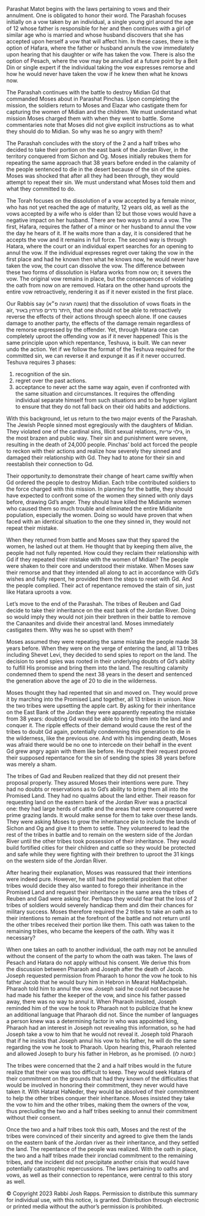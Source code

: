 Parashat Matot begins with the laws pertaining to vows and their annulment. One is obligated to honor their word. The Parashah focuses initially on a vow taken by an individual, a single young girl around the age of 12 whose father is responsible for her and then continues with a girl of similar age who is married and whose husband discovers that she has accepted upon herself a vow that will affect him. In these cases, there is the option of Hafara, where the father or husband annuls the vow immediately upon hearing that his daughter or wife has taken the vow.  There is also the option of Pesach, where the vow may be annulled at a future point by a Beit Din or single expert if the individual taking the vow expresses remorse and how he would never have taken the vow if he knew then what he knows now. 

The Parashah continues with the battle to destroy Midian Gd that commanded Moses about in Parashat Pinchas. Upon completing the mission, the soldiers return to Moses and Elazar who castigate them for capturing the women of Midian and the children. We must understand what mission Moses charged them with when they went to battle. Some commentaries note that Moses did not give explicit instructions as to what they should do to Midian. So why was he so angry with them?

The Parashah concludes with the story of the 2 and a half tribes who decided to take their portion on the east bank of the Jordan River, in the territory conquered from Sichon and Og. Moses initially rebukes them for repeating the same approach that 38 years before ended in the calamity of the people sentenced to die in the desert because of the sin of the spies. Moses was shocked that after all they had been through, they would attempt to repeat their sin. We must understand what Moses told them and what they committed to do.

The Torah focuses on the dissolution of a vow accepted by a female minor, who has not yet reached the age of maturity, 12 years old, as well as the vows accepted by a wife who is older than 12 but those vows would have a negative impact on her husband.  There are two ways to annul a vow. The first, Hafara, requires the father of a minor or her husband to annul the vow the day he hears of it. If he waits more than a day, it is considered that he accepts the vow and it remains in full force. The second way is through Hatara, where the court or an individual expert searches for an opening to annul the vow. If the individual expresses regret over taking the vow in the first place and had he known then what he knows now, he would never have taken the vow, the court can dissolve the vow. The difference between these two forms of dissolution is Hafara works from now on; it severs the vow. The original vow remains in place, but the consequences of violating the oath from now on are removed. Hatara on the other hand uproots the entire vow retroactively, rendering it as if it never existed in the first place. 

Our Rabbis say (משנה חגיגה פ״א)  that the dissolution of vows floats in the air, היתר נדרים פורחין באויר, that one should not be able to retroactively reverse the effects of their actions through speech alone. If one causes damage to another party, the effects of the damage remain regardless of the remorse expressed by the offender. Yet, through Hatara one can completely uproot the offending vow as if it never happened! This is the same principle upon which repentance, Teshuva, is built. We can never undo the action. Yet if we follow the format of the Teshuva required for the committed sin, we can reverse it and expunge it as if it never occurred. Teshuva requires 3 phases:

1) recognition of the sin.
2) regret over the past actions.
3) acceptance to never act the same way again, even if confronted with the same situation and circumstances. It requires the offending individual separate himself from such situations and to be hyper vigilant to ensure that they do not fall back on their old habits and addictions. 

With this background, let us return to the two major events of the Parashah. The Jewish People sinned most egregiously with the daughters of Midian. They violated one of the cardinal sins, Illicit sexual relations, גילוי עריות, in the most brazen and public way. Their sin and punishment were severe, resulting in the death of 24,000 people. Pinchas’ bold act forced the people to reckon with their actions and realize how severely they sinned and damaged their relationship with Gd. They had to atone for their sin and reestablish their connection to Gd. 

Their opportunity.to demonstrate their change of heart came swiftly when Gd ordered the people to destroy Midian. Each tribe contributed soldiers to the force charged with this mission. In planning for the battle, they should have expected to confront some of the women they sinned with only days before, drawing Gd’s anger. They should have killed the Midianite women who caused them so much trouble and eliminated the entire Midianite population, especially the women. Doing so would have proven that when faced with an identical situation to the one they sinned in, they would not repeat their mistake. 

When they returned from battle and Moses saw that they spared the women, he lashed out at them. He thought that by keeping them alive, the people had not fully repented. How could they reclaim their relationship with Gd if they repeated their mistake with the women of Midian? The people were shaken to their core and understood their mistake. When Moses saw their remorse and that they intended all along to act in accordance with Gd’s wishes and fully repent, he provided them the steps to reset with Gd. And the people complied. Their act of repentance removed the stain of sin, just like Hatara uproots a vow.

Let’s move to the end of the Parashah. The tribes of Reuben and Gad decide to take their inheritance on the east bank of the Jordan River. Doing so would imply they would not join their brethren in their battle to remove the Canaanites and divide their ancestral land. Moses immediately castigates them. Why was he so upset with them?

Moses assumed they were repeating the same mistake the people made 38 years before. When they were on the verge of entering the land, all 13 tribes including Shevet Levi, they decided to send spies to report on the land. The decision to send spies was rooted in their underlying doubts of Gd’s ability to fulfill His promise and bring them into the land. The resulting calamity condemned them to spend the next 38 years in the desert and sentenced the generation above the age of 20 to die in the wilderness. 

Moses thought they had repented that sin and moved on. They would prove it by marching into the Promised Land together, all 13 tribes in unison. Now the two tribes were upsetting the apple cart. By asking for their inheritance on the East Bank of the Jordan they were apparently repeating the mistake from 38 years: doubting Gd would be able to bring them into the land and conquer it. The ripple effects of their demand would cause the rest of the tribes to doubt Gd again, potentially condemning this generation to die in the wilderness, like the previous one. And with his impending death, Moses was afraid there would be no one to intercede on their behalf in the event Gd grew angry again with them like before. He thought their request proved their supposed repentance for the sin of sending the spies 38 years before was merely a sham.

The tribes of Gad and Reuben realized that they did not present their proposal properly. They assured Moses their intentions were pure. They had no doubts or reservations as to Gd’s ability to bring them all into the Promised Land. They had no qualms about the land either. Their reason for requesting land on the eastern bank of the Jordan River was a practical one: they had large herds of cattle and the areas that were conquered were prime grazing lands. It would make sense for them to take over these lands. They were asking Moses to grow the inheritance pie to include the lands of Sichon and Og and give it to them to settle. They volunteered to lead the rest of the tribes in battle and to remain on the western side of the Jordan River until the other tribes took possession of their inheritance. They would build fortified cities for their children and cattle so they would be protected and safe while they were fighting with their brethren to uproot the 31 kings on the western side of the Jordan River. 

After hearing their explanation, Moses was reassured that their intentions were indeed pure. However, he still had the potential problem that other tribes would decide they also wanted to forego their inheritance in the Promised Land and request their inheritance in the same area the tribes of Reuben and Gad were asking for. Perhaps they would fear that the loss of 2 tribes of soldiers would severely handicap them and dim their chances for military success. Moses therefore required the 2 tribes to take an oath as to their intentions to remain at the forefront of the battle and not return until the other tribes received their portion like them. This oath was taken to the remaining tribes, who became the keepers of the oath. Why was it necessary?

When one takes an oath to another individual, the oath may not be annulled without the consent of the party to whom the oath was taken. The laws of Pesach and Hatara do not apply without his consent. We derive this from the discussion between Pharaoh and Joseph after the death of Jacob. Joseph requested permission from Pharaoh to honor the vow he took to his father Jacob that he would bury him in Hebron in Mearat HaMachpelah. Pharaoh told him to annul the vow. Joseph said he could not because he had made his father the keeper of the vow, and since his father passed away, there was no way to annul it. When Pharaoh insisted, Joseph reminded him of the vow he took to Pharaoh not to publicize that he knew an additional language that Pharaoh did not. Since the number of languages a person knew was a determining factor in who was appointed king, Pharaoh had an interest in Joseph not revealing this information, so he had Joseph take a vow to him that he would not reveal it. Joseph told Pharaoh that if he insists that Joseph annul his vow to his father, he will do the same regarding the vow he took to Pharaoh. Upon hearing this, Pharaoh relented and allowed Joseph to bury his father in Hebron, as he promised. (סוטה לו:)

The tribes were concerned that the 2 and a half tribes would in the future realize that their vow was too difficult to keep. They would seek Hatara of their commitment on the grounds that had they known of the difficulties that would be involved in honoring their commitment, they never would have taken it. With Hatarat HaNeder, they would be absolved of their commitment to help the other tribes conquer their inheritance. Moses insisted they take the vow to him and the other tribes, making them the owners of the vow, thus precluding the two and a half tribes seeking to annul their commitment without their consent. 

Once the two and a half tribes took this oath, Moses and the rest of the tribes were convinced of their sincerity and agreed to give them the lands on the eastern bank of the Jordan river as their inheritance, and they settled the land. The repentance of the people was realized. With the oath in place, the two and a half tribes made their ironclad commitment to the remaining tribes, and the incident did not precipitate another crisis that would have potentially catastrophic repercussions. The laws pertaining to oaths and vows, as well as their connection to repentance, were central to this story as well.

© Copyright 2023 Rabbi Josh Rapps. Permission to distribute this summary for individual use, with this notice, is granted. Distribution through electronic or printed media without the author’s permission is prohibited.
